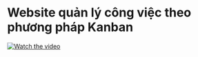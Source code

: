 # Website quản lý công việc theo phương pháp Kanban
[![Watch the video](https://i.imgur.com/vKb2F1B.png)](https://youtu.be/vt5fpE0bzSY)
